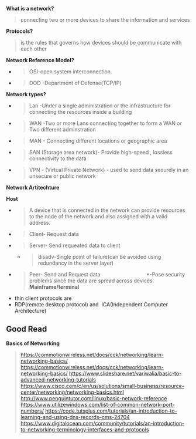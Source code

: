 **What is a network?**
>connecting two or more devices to share the information and services

**Protocols?**
>is the rules that governs how devices should be communicate with each other

**Network Reference Model?**
* >OSI-open system interconnection.
* >DOD -Department of Defense(TCP/IP)

**Network types?**
* >Lan -Under a single administration or the infrastructure for connecting the resources inside a building                
* >WAN -Two or more Lans connecting together to form a WAN or Two different adminstration               
* >MAN - Connecting different locations or geographic area               
* >SAN (Storage area network)- Provide high-speed , lossless connectivity to the data                
* >VPN - (Virtual Private Network) - used to send data securely in an unsecure or public network

**Network Artitechture**

**Host**
* >A device that is connected in the network can provide resources to the node of the network and also assigned with a valid address.                 
* >Client- Request data                       
* >Server- Send requeated data to client                                
    * >disadv-Single point of failure(can be avoided using redundancy in the server layer)               
* >Peer- Send and Request data                               
    *-Pose security problems since the data are spread across devices               
**Mainframe/terminal**                               
* thin client protocols are                                                               
 * RDP(remote desktop protocol) and  ICA(Independent Computer Architecture)

## Good Read
   
**Basics of Networking**
> https://commotionwireless.net/docs/cck/networking/learn-networking-basics/
> https://commotionwireless.net/docs/cck/networking/learn-networking-basics/
> https://www.slideshare.net/variwalia/basic-to-advanced-networking-tutorials
> https://www.cisco.com/c/en/us/solutions/small-business/resource-center/networking/networking-basics.html
> http://www.penguintutor.com/linux/basic-network-reference
> https://www.utilizewindows.com/list-of-common-network-port-numbers/
> https://code.tutsplus.com/tutorials/an-introduction-to-learning-and-using-dns-records–cms-24704
> https://www.digitalocean.com/community/tutorials/an-introduction-to-networking-terminology-interfaces-and-protocols

